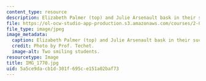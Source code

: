 ```yaml
---
content_type: resource
description: Elizabeth Palmer (top) and Julie Arsenault bask in their success.
file: https://ol-ocw-studio-app-production.s3.amazonaws.com/courses/2-011-introduction-to-ocean-science-and-engineering-spring-2006/5a5ce9dacb1d301f695ce151a02baf73_IMG_1770.jpg
file_type: image/jpeg
image_metadata:
  caption: Elizabeth Palmer (top) and Julie Arsenault bask in their success.
  credit: Photo by Prof. Techet.
  image-alt: Two smiling students.
resourcetype: Image
title: IMG_1770.jpg
uid: 5a5ce9da-cb1d-301f-695c-e151a02baf73
---
```

